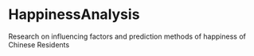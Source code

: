 # HappinessAnalysis
Research on influencing factors and prediction methods of happiness of Chinese Residents
